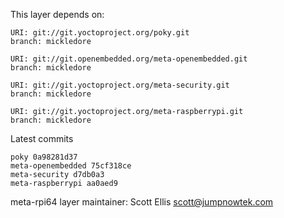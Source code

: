 This layer depends on:

    URI: git://git.yoctoproject.org/poky.git
    branch: mickledore

    URI: git://git.openembedded.org/meta-openembedded.git
    branch: mickledore

    URI: git://git.yoctoproject.org/meta-security.git
    branch: mickledore

    URI: git://git.yoctoproject.org/meta-raspberrypi.git
    branch: mickledore

Latest commits

    poky 0a98281d37
    meta-openembedded 75cf318ce
    meta-security d7db0a3
    meta-raspberrypi aa0aed9

meta-rpi64 layer maintainer: Scott Ellis <scott@jumpnowtek.com>
